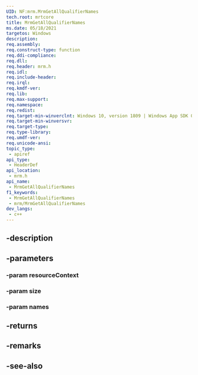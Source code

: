 ```yaml
---
UID: NF:mrm.MrmGetAllQualifierNames
tech.root: mrtcore 
title: MrmGetAllQualifierNames
ms.date: 05/18/2021 
targetos: Windows
description: 
req.assembly: 
req.construct-type: function
req.ddi-compliance: 
req.dll: 
req.header: mrm.h
req.idl: 
req.include-header: 
req.irql: 
req.kmdf-ver: 
req.lib: 
req.max-support: 
req.namespace: 
req.redist: 
req.target-min-winverclnt: Windows 10, version 1809 | Windows App SDK 0.5 (and later) 
req.target-min-winversvr: 
req.target-type: 
req.type-library: 
req.umdf-ver: 
req.unicode-ansi: 
topic_type:
 - apiref
api_type:
 - HeaderDef
api_location:
 - mrm.h
api_name:
 - MrmGetAllQualifierNames
f1_keywords:
 - MrmGetAllQualifierNames
 - mrm/MrmGetAllQualifierNames
dev_langs:
 - c++
---
```


## -description

## -parameters

### -param resourceContext

### -param size

### -param names

## -returns

## -remarks

## -see-also

